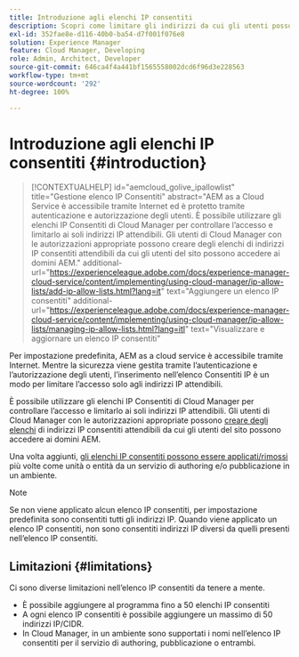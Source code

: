 ```yaml
---
title: Introduzione agli elenchi IP consentiti
description: Scopri come limitare gli indirizzi da cui gli utenti possono accedere ai domini di AEM as a Cloud Service con gli elenchi IP consentiti.
exl-id: 352fae8e-d116-40b0-ba54-d7f001f076e8
solution: Experience Manager
feature: Cloud Manager, Developing
role: Admin, Architect, Developer
source-git-commit: 646ca4f4a441bf1565558002dcd6f96d3e228563
workflow-type: tm+mt
source-wordcount: '292'
ht-degree: 100%

---
```



# Introduzione agli elenchi IP consentiti {#introduction}

>[!CONTEXTUALHELP]
>id="aemcloud_golive_ipallowlist"
>title="Gestione elenco IP Consentiti"
>abstract="AEM as a Cloud Service è accessibile tramite Internet ed è protetto tramite autenticazione e autorizzazione degli utenti. È possibile utilizzare gli elenchi IP Consentiti di Cloud Manager per controllare l’accesso e limitarlo ai soli indirizzi IP attendibili. Gli utenti di Cloud Manager con le autorizzazioni appropriate possono creare degli elenchi di indirizzi IP consentiti attendibili da cui gli utenti del sito possono accedere ai domini AEM."
>additional-url="https://experienceleague.adobe.com/docs/experience-manager-cloud-service/content/implementing/using-cloud-manager/ip-allow-lists/add-ip-allow-lists.html?lang=it" text="Aggiungere un elenco IP consentiti"
>additional-url="https://experienceleague.adobe.com/docs/experience-manager-cloud-service/content/implementing/using-cloud-manager/ip-allow-lists/managing-ip-allow-lists.html?lang=itl" text="Visualizzare e aggiornare un elenco IP consentiti"

Per impostazione predefinita, AEM as a cloud service è accessibile tramite Internet. Mentre la sicurezza viene gestita tramite l’autenticazione e l’autorizzazione degli utenti, l’inserimento nell’elenco Consentiti IP è un modo per limitare l’accesso solo agli indirizzi IP attendibili.

È possibile utilizzare gli elenchi IP Consentiti di Cloud Manager per controllare l’accesso e limitarlo ai soli indirizzi IP attendibili. Gli utenti di Cloud Manager con le autorizzazioni appropriate possono [creare degli elenchi](/help/implementing/cloud-manager/ip-allow-lists/add-ip-allow-lists.md) di indirizzi IP consentiti attendibili da cui gli utenti del sito possono accedere ai domini AEM.

Una volta aggiunti, [gli elenchi IP consentiti possono essere applicati/rimossi](/help/implementing/cloud-manager/ip-allow-lists/apply-allow-list.md) più volte come unità o entità da un servizio di authoring e/o pubblicazione in un ambiente.

>[!NOTE]
>
>Se non viene applicato alcun elenco IP consentiti, per impostazione predefinita sono consentiti tutti gli indirizzi IP. Quando viene applicato un elenco IP consentiti, non sono consentiti indirizzi IP diversi da quelli presenti nell’elenco IP consentiti.

## Limitazioni {#limitations}

Ci sono diverse limitazioni nell’elenco IP consentiti da tenere a mente.

* È possibile aggiungere al programma fino a 50 elenchi IP consentiti
* A ogni elenco IP consentiti è possibile aggiungere un massimo di 50 indirizzi IP/CIDR.
* In Cloud Manager, in un ambiente sono supportati i nomi nell’elenco IP consentiti per il servizio di authoring, pubblicazione o entrambi.
